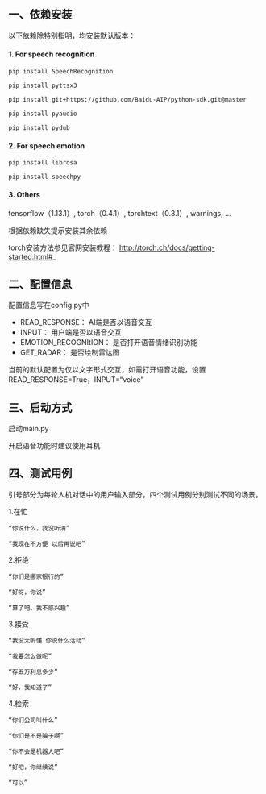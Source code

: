 ## 一、依赖安装
以下依赖除特别指明，均安装默认版本：

#### 1. For speech recognition
```
pip install SpeechRecognition

pip install pyttsx3

pip install git+https://github.com/Baidu-AIP/python-sdk.git@master

pip install pyaudio 

pip install pydub
```

#### 2. For speech emotion
```
pip install librosa

pip install speechpy
```
#### 3. Others
tensorflow（1.13.1）, torch（0.4.1）, torchtext（0.3.1）, warnings, ...

根据依赖缺失提示安装其余依赖

torch安装方法参见官网安装教程： http://torch.ch/docs/getting-started.html#_

## 二、配置信息
配置信息写在config.py中

* READ_RESPONSE： AI端是否以语音交互
* INPUT： 用户端是否以语音交互
* EMOTION_RECOGNItION： 是否打开语音情绪识别功能
* GET_RADAR： 是否绘制雷达图

当前的默认配置为仅以文字形式交互，如需打开语音功能，设置READ_RESPONSE=True，INPUT=“voice”

## 三、启动方式
启动main.py

开启语音功能时建议使用耳机

## 四、测试用例
引号部分为每轮人机对话中的用户输入部分。四个测试用例分别测试不同的场景。

1.在忙

```
“你说什么，我没听清”

“我现在不方便 以后再说吧”
```

2.拒绝

```
“你们是哪家银行的”

“好呀，你说”

“算了吧，我不感兴趣”
```

3.接受

```
“我没太听懂 你说什么活动”

“我要怎么做呢”

“存五万利息多少”

“好，我知道了”
```

4.检索

```
“你们公司叫什么”

“你们是不是骗子啊”

“你不会是机器人吧”

“好吧，你继续说”

“可以”
```